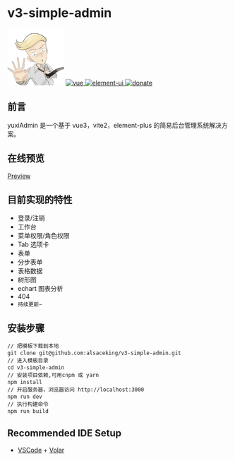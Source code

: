 # v3-simple-admin
<img src="https://raw.githubusercontent.com/alsaceking/v3-simple-admin/master/src/assets/images/jacob.png">

<a href="https://github.com/vuejs/vue">
    <img src="https://img.shields.io/badge/vue-3.3.25-brightgreen.svg" alt="vue">
</a>
<a href="https://github.com/element-plus/element-plus">
    <img src="https://img.shields.io/badge/element--ui-2.1.11-brightgreen.svg" alt="element-ui">
</a>
<a href="https://alsaceking.gitee.io/v3-simple-admin/#/about">
    <img src="https://img.shields.io/badge/%24-donate-ff69b4.svg" alt="donate">
</a>

## 前言
yuxiAdmin 是一个基于 vue3，vite2，element-plus 的简易后台管理系统解决方案。

## 在线预览
[Preview](https://alsaceking.github.io/v3-simple-admin/)

## 目前实现的特性

-   登录/注销
-   工作台
-   菜单权限/角色权限
-   Tab 选项卡
-   表单
-   分步表单
-   表格数据
-   树形图
-   echart 图表分析
-   404
-  `持续更新~`

## 安装步骤

```
// 把模板下载到本地
git clone git@github.com:alsaceking/v3-simple-admin.git
// 进入模板目录 
cd v3-simple-admin    
// 安装项目依赖,可用cnpm 或 yarn
npm install
// 开启服务器，浏览器访问 http://localhost:3000
npm run dev
// 执行构建命令
npm run build
```

## Recommended IDE Setup

- [VSCode](https://code.visualstudio.com/) + [Volar](https://marketplace.visualstudio.com/items?itemName=johnsoncodehk.volar)
